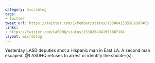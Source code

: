 ```yaml
---
category: microblog
tags:
- twitter
tweet_url: https://twitter.com/ExMember/status/1530641535582097409
links:
- https://twitter.com/LASDHQ/status/1530264941973807104
layout: microblog
---
```

Yesterday LASD deputies shot a Hispanic man in East LA. A second man escaped. @LASDHQ refuses to arrest or identify the shooter(s).
